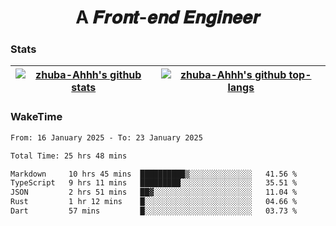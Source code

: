 <h1 align="center">A 𝑭𝒓𝒐𝒏𝒕-𝒆𝒏𝒅 𝑬𝒏𝒈𝒊𝒏𝒆𝒆𝒓</h1>

### Stats

| <a href="https://github.com/zhuba-Ahhh"><img align="center" src="https://github-readme-stats.vercel.app/api?username=zhuba-Ahhh&hide_title=true&hide_border=true&show_icons=trueline_height=21&text_color=000&icon_color=000&bg_color=0,ea6161,ffc64d,fffc4d,52fa5a&theme=graywhite" alt="zhuba-Ahhh's github stats" /> </a> | <a href="https://github.com/zhuba-Ahhh"><img align="center" src="https://github-readme-stats.vercel.app/api/top-langs/?username=zhuba-Ahhh&hide_title=true&hide_border=true&layout=compact&hide_border=true&show_icons=trueline_height=40&text_color=000&icon_color=000&bg_color=0,ea6161,ffc64d,fffc4d,52fa5a&theme=graywhite&langs_count=6" alt="zhuba-Ahhh's github top-langs"/> </a> |
| ------------- | ------------- |

### WakeTime

<!--START_SECTION:waka-->

```txt
From: 16 January 2025 - To: 23 January 2025

Total Time: 25 hrs 48 mins

Markdown     10 hrs 45 mins  ██████████▒░░░░░░░░░░░░░░   41.56 %
TypeScript   9 hrs 11 mins   █████████░░░░░░░░░░░░░░░░   35.51 %
JSON         2 hrs 51 mins   ██▓░░░░░░░░░░░░░░░░░░░░░░   11.04 %
Rust         1 hr 12 mins    █░░░░░░░░░░░░░░░░░░░░░░░░   04.66 %
Dart         57 mins         █░░░░░░░░░░░░░░░░░░░░░░░░   03.73 %
```

<!--END_SECTION:waka-->
